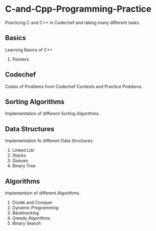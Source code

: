 # C-and-Cpp-Programming-Practice
Practicing C and C++ in Codechef and taking many different tasks.

## Basics
Learning Basics of C++
1. Pointers

## Codechef
Codes of Problems from Codechef Contests and Practice Problems.

## Sorting Algorithms
Implementation of different Sorting Algorithms.

## Data Structures
Implementation fo different Data Structures.
1. Linked List
2. Stacks
3. Queues
4. Binary Tree

## Algorithms
Implemention of different Algorithms.
1. Divide and Conquer
2. Dynamic Programming
3. Backtracking
4. Greedy Algorithms
5. Binary Search
